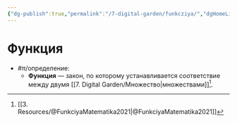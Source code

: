 ```yaml
---
{"dg-publish":true,"permalink":"/7-digital-garden/funkcziya/","dgHomeLink":true,"dgPassFrontmatter":false}
---
```



# Функция

- #π/определение:
	- **Функция** — закон, по которому устанавливается соответствие между двумя [[7. Digital Garden/Множество|множествами]][^1]. 

[^1]: [[3. Resources/@FunkciyaMatematika2021|@FunkciyaMatematika2021]]
